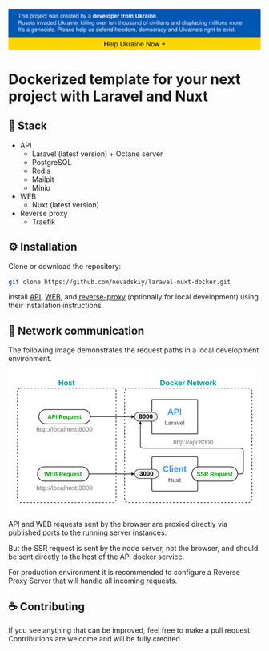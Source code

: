 [![Stand With Ukraine](https://raw.githubusercontent.com/vshymanskyy/StandWithUkraine/main/banner-direct-single.svg)](https://stand-with-ukraine.pp.ua)

# Dockerized template for your next project with Laravel and Nuxt

## 🍬 Stack

* API
  * Laravel (latest version) + Octane server
  * PostgreSQL
  * Redis
  * Mailpit
  * Minio
* WEB
  * Nuxt (latest version)
* Reverse proxy
  * Traefik

## ⚙ Installation

Clone or download the repository:

```bash
git clone https://github.com/nevadskiy/laravel-nuxt-docker.git
```

Install [API](api/README.md), [WEB](web/README.md), and [reverse-proxy](reverse-proxy/README.md) (optionally for local development) using their installation instructions.

## 🔌 Network communication

The following image demonstrates the request paths in a local development environment.

![Networking](.github/img/networking.png)

API and WEB requests sent by the browser are proxied directly via published ports to the running server instances.

But the SSR request is sent by the node server, not the browser, and should be sent directly to the host of the API docker service.

For production environment it is recommended to configure a Reverse Proxy Server that will handle all incoming requests.

## ☕ Contributing

If you see anything that can be improved, feel free to make a pull request. Contributions are welcome and will be fully credited.
